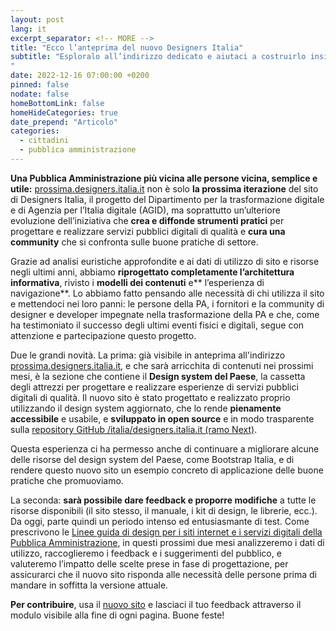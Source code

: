 ```yaml
---
layout: post
lang: it
excerpt_separator: <!-- MORE -->
title: "Ecco l’anteprima del nuovo Designers Italia"
subtitle: "Esploralo all’indirizzo dedicato e aiutaci a costruirlo insieme
"
date: 2022-12-16 07:00:00 +0200
pinned: false
nodate: false
homeBottomLink: false
homeHideCategories: true
date_prepend: "Articolo"
categories:
  - cittadini
  - pubblica amministrazione
---
```


<!-- MORE -->
**Una Pubblica Amministrazione più vicina alle persone vicina, semplice e utile:**  [prossima.designers.italia.it](https://prossima.designers.italia.it) non è solo **la prossima iterazione** del sito di Designers Italia, il progetto del Dipartimento per la trasformazione digitale e di Agenzia per l’Italia digitale (AGID), ma soprattutto un’ulteriore evoluzione dell’iniziativa che **crea e diffonde strumenti pratici** per progettare e realizzare servizi pubblici digitali di qualità e **cura una community** che si confronta sulle buone pratiche di settore.

Grazie ad analisi euristiche approfondite e ai dati di utilizzo di sito e risorse negli ultimi anni, abbiamo **riprogettato completamente l’architettura informativa**, rivisto i **modelli dei contenuti** e** l’esperienza di navigazione**. Lo abbiamo fatto pensando alle necessità di chi utilizza il sito e mettendoci nei loro panni: le persone della PA, i fornitori e la community di designer e developer impegnate nella trasformazione della PA e che, come ha testimoniato il successo degli ultimi eventi fisici e digitali, segue con attenzione e partecipazione questo progetto.

Due le grandi novità. La prima: già visibile in anteprima all'indirizzo [prossima.designers.italia.it](prossima.designers.italia.it), e che sarà arricchita di contenuti nei prossimi mesi, è la sezione che contiene il **Design system del Paese**, la cassetta degli attrezzi per progettare e realizzare esperienze di servizi pubblici digitali di qualità. Il nuovo sito è stato progettato e realizzato proprio utilizzando il design system aggiornato, che lo rende **pienamente accessibile** e usabile, e **sviluppato in open source** e in modo trasparente sulla [repository GitHub /italia/designers.italia.it (ramo Next)](https://github.com/italia/designers.italia.it/tree/next). 

Questa esperienza ci ha permesso anche di continuare a migliorare alcune delle risorse del design system del Paese, come Bootstrap Italia, e di rendere questo nuovo sito un esempio concreto di applicazione delle buone pratiche che promuoviamo.

La seconda: **sarà possibile dare feedback e proporre modifiche** a tutte le risorse disponibili (il sito stesso, il manuale, i kit di design, le librerie, ecc.). Da oggi, parte quindi un periodo intenso ed entusiasmante di test. Come prescrivono le [Linee guida di design per i siti internet e i servizi digitali della Pubblica Amministrazione](https://docs.italia.it/italia/design/lg-design-servizi-web/it/versione-corrente/index.html), in questi prossimi due mesi analizzeremo i dati di utilizzo, raccoglieremo i feedback e i suggerimenti del pubblico, e valuteremo l’impatto delle scelte prese in fase di progettazione, per assicurarci che il nuovo sito risponda alle necessità delle persone prima di mandare in soffitta la versione attuale.

**Per contribuire**, usa il [nuovo sito](prossima.designers.italia.it) e lasciaci il tuo feedback attraverso il modulo visibile alla fine di ogni pagina. Buone feste!